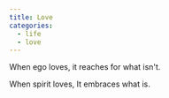 ```yaml
---
title: Love
categories:
  - life
  - love
---
```

When ego loves,
it reaches for what isn't.

When spirit loves,
It embraces what is.
